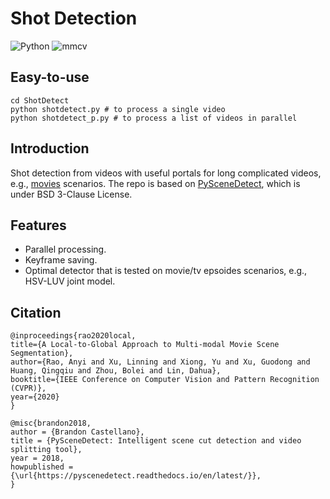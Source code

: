 # Shot Detection

![Python](https://img.shields.io/badge/Python->=3.6-Blue?logo=python) ![mmcv](https://img.shields.io/badge/mmcv-%3E%3D0.4.0-green)

## Easy-to-use
```
cd ShotDetect
python shotdetect.py # to process a single video
python shotdetect_p.py # to process a list of videos in parallel
```

## Introduction
Shot detection from videos
with useful portals for long complicated videos, e.g., [movies](http://movienet.site/) scenarios.
The repo is based on [PySceneDetect](py.scenedetect.com), which is under BSD 3-Clause License.

## Features
- Parallel processing.
- Keyframe saving.
- Optimal detector that is tested on movie/tv epsoides scenarios, e.g., HSV-LUV joint model.

## Citation
```
@inproceedings{rao2020local,
title={A Local-to-Global Approach to Multi-modal Movie Scene Segmentation},
author={Rao, Anyi and Xu, Linning and Xiong, Yu and Xu, Guodong and Huang, Qingqiu and Zhou, Bolei and Lin, Dahua},
booktitle={IEEE Conference on Computer Vision and Pattern Recognition (CVPR)},
year={2020}
}

@misc{brandon2018,
author = {Brandon Castellano},
title = {PySceneDetect: Intelligent scene cut detection and video splitting tool},
year = 2018,
howpublished = {\url{https://pyscenedetect.readthedocs.io/en/latest/}},
}
```